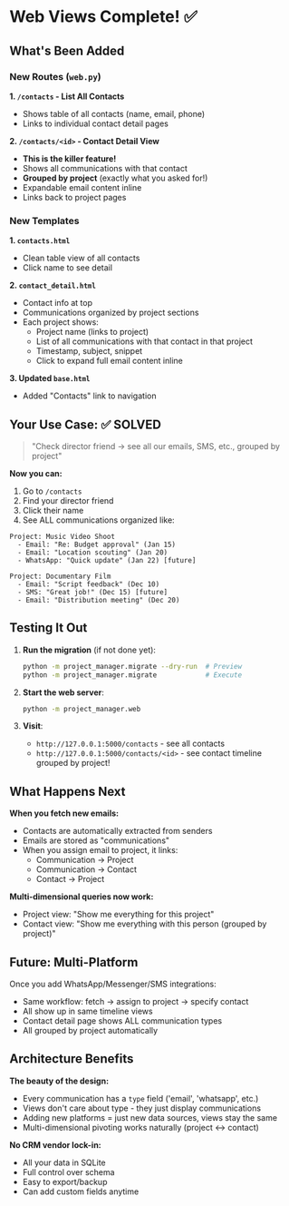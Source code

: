 # Web Views Complete! ✅

## What's Been Added

### New Routes (`web.py`)

**1. `/contacts` - List All Contacts**
- Shows table of all contacts (name, email, phone)
- Links to individual contact detail pages

**2. `/contacts/<id>` - Contact Detail View**
- **This is the killer feature!**
- Shows all communications with that contact
- **Grouped by project** (exactly what you asked for!)
- Expandable email content inline
- Links back to project pages

### New Templates

**1. `contacts.html`**
- Clean table view of all contacts
- Click name to see detail

**2. `contact_detail.html`**
- Contact info at top
- Communications organized by project sections
- Each project shows:
  - Project name (links to project)
  - List of all communications with that contact in that project
  - Timestamp, subject, snippet
  - Click to expand full email content inline

**3. Updated `base.html`**
- Added "Contacts" link to navigation

## Your Use Case: ✅ SOLVED

> "Check director friend → see all our emails, SMS, etc., grouped by project"

**Now you can:**
1. Go to `/contacts`
2. Find your director friend
3. Click their name
4. See ALL communications organized like:

```
Project: Music Video Shoot
  - Email: "Re: Budget approval" (Jan 15)
  - Email: "Location scouting" (Jan 20)
  - WhatsApp: "Quick update" (Jan 22) [future]

Project: Documentary Film
  - Email: "Script feedback" (Dec 10)
  - SMS: "Great job!" (Dec 15) [future]
  - Email: "Distribution meeting" (Dec 20)
```

## Testing It Out

1. **Run the migration** (if not done yet):
   ```bash
   python -m project_manager.migrate --dry-run  # Preview
   python -m project_manager.migrate            # Execute
   ```

2. **Start the web server**:
   ```bash
   python -m project_manager.web
   ```

3. **Visit**:
   - `http://127.0.0.1:5000/contacts` - see all contacts
   - `http://127.0.0.1:5000/contacts/<id>` - see contact timeline grouped by project!

## What Happens Next

**When you fetch new emails:**
- Contacts are automatically extracted from senders
- Emails are stored as "communications"
- When you assign email to project, it links:
  - Communication → Project
  - Communication → Contact
  - Contact → Project

**Multi-dimensional queries now work:**
- Project view: "Show me everything for this project"
- Contact view: "Show me everything with this person (grouped by project)"

## Future: Multi-Platform

Once you add WhatsApp/Messenger/SMS integrations:
- Same workflow: fetch → assign to project → specify contact
- All show up in same timeline views
- Contact detail page shows ALL communication types
- All grouped by project automatically

## Architecture Benefits

**The beauty of the design:**
- Every communication has a `type` field ('email', 'whatsapp', etc.)
- Views don't care about type - they just display communications
- Adding new platforms = just new data sources, views stay the same
- Multi-dimensional pivoting works naturally (project ↔ contact)

**No CRM vendor lock-in:**
- All your data in SQLite
- Full control over schema
- Easy to export/backup
- Can add custom fields anytime
